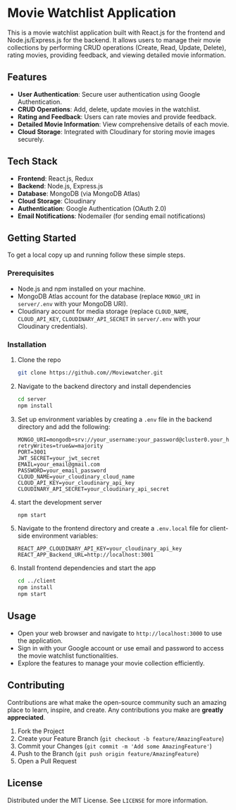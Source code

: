 # Movie Watchlist Application

This is a movie watchlist application built with React.js for the frontend and Node.js/Express.js for the backend. It allows users to manage their movie collections by performing CRUD operations (Create, Read, Update, Delete), rating movies, providing feedback, and viewing detailed movie information.

## Features

- **User Authentication**: Secure user authentication using Google Authentication.
- **CRUD Operations**: Add, delete, update movies in the watchlist.
- **Rating and Feedback**: Users can rate movies and provide feedback.
- **Detailed Movie Information**: View comprehensive details of each movie.
- **Cloud Storage**: Integrated with Cloudinary for storing movie images securely.

## Tech Stack

- **Frontend**: React.js, Redux
- **Backend**: Node.js, Express.js
- **Database**: MongoDB (via MongoDB Atlas)
- **Cloud Storage**: Cloudinary
- **Authentication**: Google Authentication (OAuth 2.0)
- **Email Notifications**: Nodemailer (for sending email notifications)

## Getting Started

To get a local copy up and running follow these simple steps.

### Prerequisites

- Node.js and npm installed on your machine.
- MongoDB Atlas account for the database (replace `MONGO_URI` in `server/.env` with your MongoDB URI).
- Cloudinary account for media storage (replace `CLOUD_NAME`, `CLOUD_API_KEY`, `CLOUDINARY_API_SECRET` in `server/.env` with your Cloudinary credentials).

### Installation

1. Clone the repo
   ```sh
   git clone https://github.com//Moviewatcher.git
   ```
2. Navigate to the backend directory and install dependencies
   ```sh
   cd server
   npm install
   ```
3. Set up environment variables by creating a `.env` file in the backend directory and add the following:
   ```env
   MONGO_URI=mongodb+srv://your_username:your_password@cluster0.your_host.mongodb.net/your_database?retryWrites=true&w=majority
   PORT=3001
   JWT_SECRET=your_jwt_secret
   EMAIL=your_email@gmail.com
   PASSWORD=your_email_password
   CLOUD_NAME=your_cloudinary_cloud_name
   CLOUD_API_KEY=your_cloudinary_api_key
   CLOUDINARY_API_SECRET=your_cloudinary_api_secret
   ```
4. start the development server
   ```sh
   npm start
   ```
5. Navigate to the frontend directory and create a `.env.local` file for client-side environment variables:
   ```env
   REACT_APP_CLOUDINARY_API_KEY=your_cloudinary_api_key
   REACT_APP_Backend_URL=http://localhost:3001
   ```
6. Install frontend dependencies and start the app
   ```sh
   cd ../client
   npm install
   npm start
   ```

## Usage

- Open your web browser and navigate to `http://localhost:3000` to use the application.
- Sign in with your Google account or use email and password to access the movie watchlist functionalities.
- Explore the features to manage your movie collection efficiently.

## Contributing

Contributions are what make the open-source community such an amazing place to learn, inspire, and create. Any contributions you make are **greatly appreciated**.

1. Fork the Project
2. Create your Feature Branch (`git checkout -b feature/AmazingFeature`)
3. Commit your Changes (`git commit -m 'Add some AmazingFeature'`)
4. Push to the Branch (`git push origin feature/AmazingFeature`)
5. Open a Pull Request

## License

Distributed under the MIT License. See `LICENSE` for more information.
